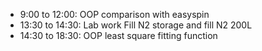 - 9:00 to 12:00: OOP comparison with easyspin
- 13:30 to 14:30: Lab work Fill N2 storage and fill N2 200L
- 14:30 to 18:30: OOP least square fitting function